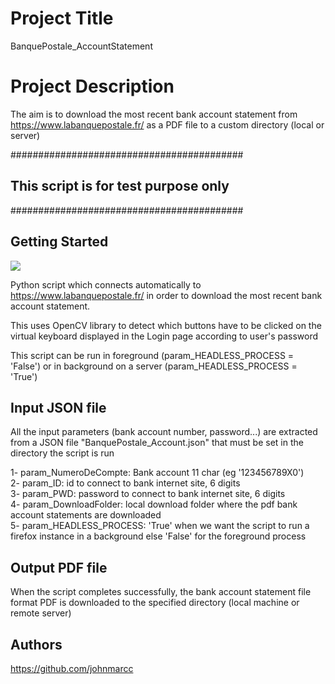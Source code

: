 # Project Title
BanquePostale_AccountStatement

# Project Description
The aim is to download the most recent bank account statement from https://www.labanquepostale.fr/ as a PDF file to
a custom directory (local or server)

##########################################
## This script is for test purpose only ##
##########################################

## Getting Started

![](https://github.com/johnmarcc/OpenCV_BanquePostale_AccountStatement/blob/master/BanquePostaleVirtualKeyboard.jpg)

Python script which connects automatically to https://www.labanquepostale.fr/ in order to download the most recent bank account statement.

This uses OpenCV library to detect which buttons have to be clicked on the virtual keyboard displayed in the Login page according to
user's password

This script can be run in foreground (param_HEADLESS_PROCESS = 'False') or in background on a server (param_HEADLESS_PROCESS = 'True')

## Input JSON file
All the input parameters (bank account number, password...) are extracted from a JSON file "BanquePostale_Account.json" that must be set in the directory the script is run

1- param_NumeroDeCompte: Bank account 11 char (eg '123456789X0') <br/>
2- param_ID: id to connect to bank internet site, 6 digits <br/>
3- param_PWD: password to connect to bank internet site, 6 digits <br/>
4- param_DownloadFolder: local download folder where the pdf bank account statements are downloaded <br/>
5- param_HEADLESS_PROCESS: 'True' when we want the script to run a firefox instance in a background else 'False' for the foreground process

## Output PDF file
When the script completes successfully, the bank account statement file format PDF is downloaded to the specified directory (local machine or remote server)

## Authors

https://github.com/johnmarcc
